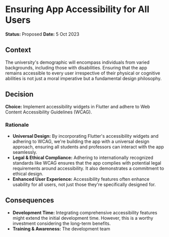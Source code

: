 # Ensuring App Accessibility for All Users

**Status:** Proposed
**Date:** 5 Oct 2023

## Context

The university's demographic will encompass individuals from varied backgrounds, including those with disabilities. Ensuring that the app remains accessible to every user irrespective of their physical or cognitive abilities is not just a moral imperative but a fundamental design philosophy.

## Decision

**Choice:** Implement accessibility widgets in Flutter and adhere to Web Content Accessibility Guidelines (WCAG).

### Rationale

- **Universal Design:** By incorporating Flutter's accessibility widgets and adhering to WCAG, we're building the app with a universal design approach, ensuring all students and professors can interact with the app seamlessly.
- **Legal & Ethical Compliance:** Adhering to internationally recognized standards like WCAG ensures that the app complies with potential legal requirements around accessibility. It also demonstrates a commitment to ethical design.
- **Enhanced User Experience:** Accessibility features often enhance usability for all users, not just those they're specifically designed for.

## Consequences

- **Development Time:** Integrating comprehensive accessibility features might extend the initial development time. However, this is a worthy investment considering the long-term benefits.
- **Training & Awareness:** The development team
